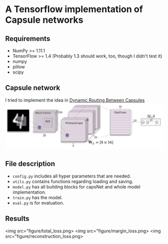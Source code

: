 # A Tensorflow implementation of Capsule networks

## Requirements
  * NumPy >= 1.11.1
  * TensorFlow >= 1.4 (Probably 1.3 should work, too, though I didn't test it)
  * numpy
  * pillow
  * scipy

## Capsule network
I tried to implement the idea in [Dynamic Routing Between Capsules](https://arxiv.org/abs/1710.09829)
<img src="figure/capsNet.png">

## File description
  * `config.py` includes all hyper parameters that are needed.
  * `utils.py` contains functions regarding loading and saving.
  * `model.py` has all building blocks for capsNet and whole model implementation.
  * `train.py` has the model.
  * `eval.py` is for evaluation.

## Results
<img src="figure/total_loss.png>
<img src="figure/margin_loss.png>
<img src="figure/reconstruction_loss.png>
